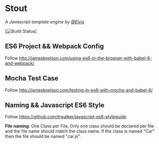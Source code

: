 # Stout

*A Javascript template engine by [@Elvis](//github.com/cpselvis)*

[![Build Status](https://travis-ci.org/cpselvis/stout/.svg?branch=master)]

## ES6 Project && Webpack Config

  Follow http://jamesknelson.com/using-es6-in-the-browser-with-babel-6-and-webpack/
  
## Mocha Test Case

  Follow http://jamesknelson.com/testing-in-es6-with-mocha-and-babel-6/

## Naming && Javascript ES6 Style

  Follow https://github.com/trwalker/javascript-es6-styleguide
  
  **File naming**: One Class per File, Only one class should be declared per file and the file name should match the class name. If the class is named "Car" then the file should be named "car.js".
